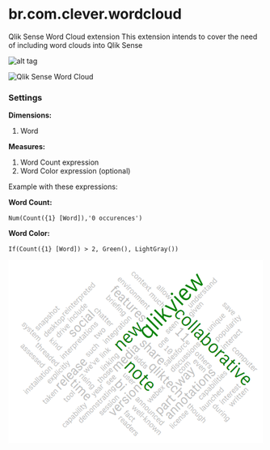 # br.com.clever.wordcloud
Qlik Sense Word Cloud extension
This extension intends to cover the need of including word clouds into Qlik Sense

![alt tag](https://cloud.githubusercontent.com/assets/9040310/5868637/8c9dc184-a293-11e4-8bfb-1308a1aa1fa9.PNG)

![Qlik Sense Word Cloud](WordCloudSelection.gif)

### Settings

**Dimensions:**

1. Word

**Measures:**

1. Word Count expression
2. Word Color expression (optional)

Example with these expressions:

**Word Count:**

```
Num(Count({1} [Word]),'0 occurences')
```

**Word Color:**
```
If(Count({1} [Word]) > 2, Green(), LightGray())
```


![Qlik Sense Word Cloud Coloring](WordColoring.PNG)
